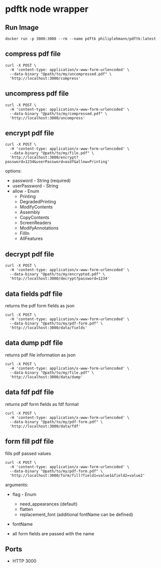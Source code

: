 # pdftk node wrapper

## Run Image

```
docker run -p 3000:3000 --rm --name pdftk philiplehmann/pdftk:latest
```

## compress pdf file

```
curl -X POST \
  -H 'content-type: application/x-www-form-urlencoded' \
  --data-binary "@path/to/my/uncompressed.pdf" \
  'http://localhost:3000/compress'
```

## uncompress pdf file

```
curl -X POST \
  -H 'content-type: application/x-www-form-urlencoded' \
  --data-binary "@path/to/my/compressed.pdf" \
  'http://localhost:3000/uncompress'
```

## encrypt pdf file

```
curl -X POST \
  -H 'content-type: application/x-www-form-urlencoded' \
  --data-binary "@path/to/my/file.pdf" \
  'http://localhost:3000/encrypt?password=1234&userPassword=asdf&allow=Printing'
```

options:
 - password - String (required)
 - userPassword - String
 - allow - Enum
   - Printing
   - DegradedPrinting
   - ModifyContents
   - Assembly
   - CopyContents
   - ScreenReaders
   - ModifyAnnotations
   - FillIn
   - AllFeatures

## decrypt pdf file

```
curl -X POST \
  -H 'content-type: application/x-www-form-urlencoded' \
  --data-binary "@path/to/my/encrypted.pdf" \
  'http://localhost:3000/decrypt?password=1234'
```

## data fields pdf file
returns the pdf form fields as json

```
curl -X POST \
  -H 'content-type: application/x-www-form-urlencoded' \
  --data-binary "@path/to/my/pdf-form.pdf" \
  'http://localhost:3000/data/fields'
```

## data dump pdf file
returns pdf file information as json

```
curl -X POST \
  -H 'content-type: application/x-www-form-urlencoded' \
  --data-binary "@path/to/my/file.pdf" \
  'http://localhost:3000/data/dump'
```

## data fdf pdf file
returns pdf form fields as fdf format

```
curl -X POST \
  -H 'content-type: application/x-www-form-urlencoded' \
  --data-binary "@path/to/my/pdf-form.pdf" \
  'http://localhost:3000/data/fdf'
```

## form fill pdf file
fills pdf passed values

```
curl -X POST \
  -H 'content-type: application/x-www-form-urlencoded' \
  --data-binary "@path/to/my/pdf-form.pdf" \
  'http://localhost:3000/form/fill?field1=value1&field2=value2'
```

arguments:
 - flag - Enum
   - need_appearances (default)
   - flatten
   - replacement_font (additional fontName can be defined)
 - fontName
  
 - all form fields are passed with the name

## Ports

- HTTP 3000
